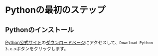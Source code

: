# Pythonの最初のステップ

## Pythonのインストール

[Python公式サイト](https://www.python.org/)の[ダウンロードページ](https://www.python.org/downloads/)にアクセスして、`Download Python 3.x.x`ボタンをクリックします。
